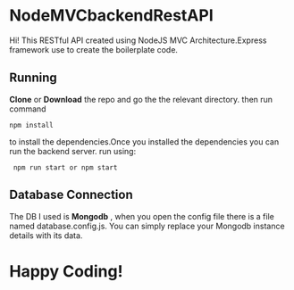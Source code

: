 # NodeMVCbackendRestAPI

Hi! This RESTful API created using NodeJS MVC Architecture.Express framework use to create the boilerplate code.

## Running

 **Clone** or **Download** the repo and go the the relevant directory.
 then run command 

    npm install
    
to install the dependencies.Once you installed the dependencies you can run the backend server.
run using:
   

     npm run start or npm start
     

## Database Connection

The DB I used is **Mongodb** , when you open the config file there is a file named database.config.js. You can simply replace your Mongodb instance details with its data.

# **Happy Coding!**
